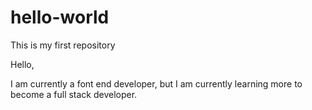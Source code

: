 # hello-world
This is my first repository

Hello,

I am currently a font end developer, but I am currently learning more to become a full stack developer.

